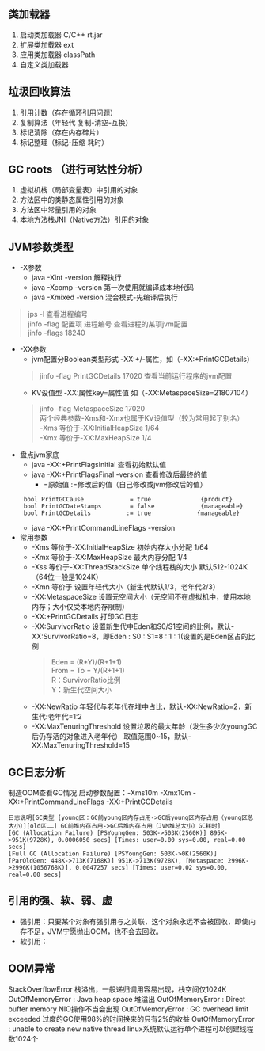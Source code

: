 
## 类加载器
1. 启动类加载器 C/C++  rt.jar
2. 扩展类加载器 ext
3. 应用类加载器 classPath
4. 自定义类加载器

## 垃圾回收算法
1. 引用计数（存在循环引用问题）
2. 复制算法（年轻代  复制-清空-互换）
3. 标记清除（存在内存碎片）
4. 标记整理（标记-压缩  耗时）

## GC roots （进行可达性分析）
1. 虚拟机栈（局部变量表）中引用的对象
2. 方法区中的类静态属性引用的对象
3. 方法区中常量引用的对象
4. 本地方法栈JNI（Native方法）引用的对象

## JVM参数类型
* -X参数
    * java -Xint -version  解释执行
    * java -Xcomp -version 第一次使用就编译成本地代码
    * java -Xmixed -version 混合模式-先编译后执行

> jps -l 查看进程编号   
jinfo -flag 配置项 进程编号  查看进程的某项jvm配置   
jinfo -flags 18240

* -XX参数
    * jvm配置分Boolean类型形式 -XX:+/-属性，如（-XX:+PrintGCDetails）
    > jinfo -flag PrintGCDetails 17020 查看当前运行程序的jvm配置
    * KV设值型 -XX:属性key=属性值 如（-XX:MetaspaceSize=21807104）
    > jinfo -flag MetaspaceSize 17020   
    > 两个经典参数-Xms和-Xmx也属于KV设值型（较为常用起了别名）   
    > -Xms 等价于-XX:InitialHeapSize 1/64   
    > -Xmx 等价于-XX:MaxHeapSize     1/4   
* 盘点jvm家底
    * java -XX:+PrintFlagsInitial 查看初始默认值   
    * java -XX:+PrintFlagsFinal -version  查看修改后最终的值   
        * =原始值 :=修改后的值（自己修改或jvm修改后的值） 
    ```
     bool PrintGCCause             = true              {product}
     bool PrintGCDateStamps        = false             {manageable}
     bool PrintGCDetails          := true             {manageable}   
    ```
    * java -XX:+PrintCommandLineFlags -version   
* 常用参数
    * -Xms 等价于-XX:InitialHeapSize  初始内存大小分配  1/64   
    * -Xmx 等价于-XX:MaxHeapSize      最大内存分配  1/4   
    * -Xss 等价于-XX:ThreadStackSize  单个线程栈的大小  默认512-1024K （64位一般是1024K）   
    * -Xmn 等价于                     设置年轻代大小（新生代默认1/3，老年代2/3）
    * -XX:MetaspaceSize              设置元空间大小（元空间不在虚拟机中，使用本地内存；大小仅受本地内存限制）
    * -XX:+PrintGCDetails            打印GC日志
    * -XX:SurvivorRatio              设置新生代中Eden和S0/S1空间的比例，默认-XX:SurvivorRatio=8，即Eden : S0 : S1=8 : 1 : 1(设置的是Eden区占的比例
      > Eden = (R*Y)/(R+1+1)  
      > From = To = Y/(R+1+1)  
      > R：SurvivorRatio比例  
      > Y：新生代空间大小
    * -XX:NewRatio                   年轻代与老年代在堆中占比，默认-XX:NewRatio=2，新生代:老年代=1:2
    * -XX:MaxTenuringThreshold       设置垃圾的最大年龄（发生多少次youngGC后仍存活的对象进入老年代） 取值范围0~15，默认-XX:MaxTenuringThreshold=15
    
## GC日志分析
制造OOM查看GC情况 启动参数配置：-Xms10m -Xmx10m -XX:+PrintCommandLineFlags -XX:+PrintGCDetails  
```
日志说明[GC类型 [young区：GC前young区内存占用->GC后young区内存占用（young区总大小）][old区……] GC前堆内存占用->GC后堆内存占用（JVM堆总大小）GC耗时]  
[GC (Allocation Failure) [PSYoungGen: 503K->503K(2560K)] 895K->951K(9728K), 0.0006050 secs] [Times: user=0.00 sys=0.00, real=0.00 secs]  
[Full GC (Allocation Failure) [PSYoungGen: 503K->0K(2560K)] [ParOldGen: 448K->713K(7168K)] 951K->713K(9728K), [Metaspace: 2996K->2996K(1056768K)], 0.0047257 secs] [Times: user=0.02 sys=0.00, real=0.00 secs]  

```

## 引用的强、软、弱、虚
* 强引用：只要某个对象有强引用与之关联，这个对象永远不会被回收，即使内存不足，JVM宁愿抛出OOM，也不会去回收。
* 软引用：      

## OOM异常
StackOverflowError 栈溢出，一般递归调用容易出现，栈空间仅1024K
OutOfMemoryError : Java heap space  堆溢出
OutOfMemoryError : Direct buffer memory  NIO操作不当会出现
OutOfMemoryError : GC overhead limit exceeded  过度的GC使用98%的时间换来的只有2%的收益
OutOfMemoryError : unable to create new native thread  linux系统默认运行单个进程可以创建线程数1024个
